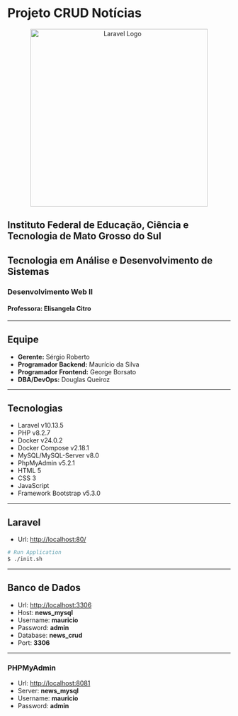 # Projeto CRUD Notícias

<p align="center">
  <a href="https://laravel.com" target="_blank">
    <img src="https://raw.githubusercontent.com/laravel/art/master/logo-lockup/5%20SVG/2%20CMYK/1%20Full%20Color/laravel-logolockup-cmyk-red.svg" width="400" alt="Laravel Logo">
  </a>
</p>

## Instituto Federal de Educação, Ciência e Tecnologia de Mato Grosso do Sul

## Tecnologia em Análise e Desenvolvimento de Sistemas

### Desenvolvimento Web II

#### Professora: Elisangela Citro

---

## Equipe

- **Gerente:** Sérgio Roberto
- **Programador Backend:** Maurício da Silva
- **Programador Frontend:** George Borsato
- **DBA/DevOps:** Douglas Queiroz

---

## Tecnologias

- Laravel v10.13.5
- PHP v8.2.7
- Docker v24.0.2
- Docker Compose v2.18.1
- MySQL/MySQL-Server v8.0
- PhpMyAdmin v5.2.1
- HTML 5
- CSS 3
- JavaScript
- Framework Bootstrap v5.3.0

---

## Laravel

- Url: <http://localhost:80/>

~~~bash
# Run Application
$ ./init.sh
~~~

---

## Banco de Dados

- Url: <http://localhost:3306>
- Host: **news_mysql**
- Username: **mauricio**
- Password: **admin**
- Database: **news_crud**
- Port: **3306**

---

### PHPMyAdmin

- Url: <http://localhost:8081>
- Server: **news_mysql**
- Username: **mauricio**
- Password: **admin**
